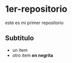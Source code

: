 # 1er-repositorio

este es mi primer repositorio

## Subtitulo

- un item
- otro item **en negrita**